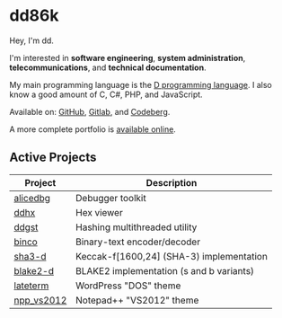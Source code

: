 # dd86k

Hey, I'm dd.

I'm interested in **software engineering**, **system administration**,
**telecommunications**, and **technical documentation**.

My main programming language is the [D programming language](https://dlang.org).
I also know a good amount of C, C#, PHP, and JavaScript.

Available on: [GitHub](https://github.com/dd86k/), [Gitlab](https://gitlab.com/dd86k/), and [Codeberg](https://codeberg.org/dd86k/).

A more complete portfolio is [available online](https://dd86k.github.io/).

## Active Projects

| Project | Description |
|---|---|
| [alicedbg](dd86k/alicedbg) | Debugger toolkit |
| [ddhx](dd86k/ddhx) | Hex viewer |
| [ddgst](dd86k/ddgst) | Hashing multithreaded utility |
| [binco](dd86k/binco) | Binary-text encoder/decoder |
| [sha3-d](dd86k/sha3-d) | Keccak-f[1600,24] (SHA-3) implementation |
| [blake2-d](dd86k/blake2-d) | BLAKE2 implementation (s and b variants) |
| [lateterm](dd86k/lateterm) | WordPress "DOS" theme |
| [npp_vs2012](dd86k/npp_vs2012) | Notepad++ "VS2012" theme |